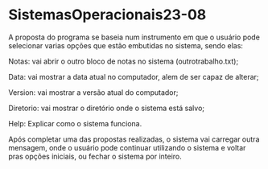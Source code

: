 # SistemasOperacionais23-08

A proposta do programa se baseia num instrumento em que o usuário pode selecionar varias opções que estão embutidas no sistema, sendo elas:

Notas: vai abrir o outro bloco de notas no sistema (outrotrabalho.txt);

Data: vai mostrar a data atual no computador, alem de ser capaz de alterar;

Version: vai mostrar a versão atual do computador;

Diretorio: vai mostrar o diretório onde o sistema está salvo;

Help: Explicar como o sistema funciona.

Após completar uma das propostas realizadas, o sistema vai carregar outra mensagem, onde o usuário pode continuar utilizando o sistema e voltar pras opções iniciais, ou fechar o sistema por inteiro.

